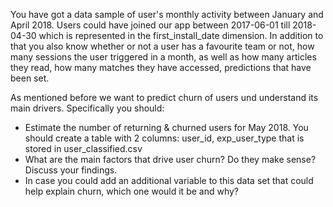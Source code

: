 You have got a data sample of user's monthly activity between January and April 2018. Users could have joined our app between 2017-06-01 till 2018-04-30 which is represented in the first_install_date dimension. In addition to that you also know whether or not a user has a favourite team or not, how many sessions the user triggered in a month, as well as how many articles they read, how many matches they have accessed, predictions that have been set.

As mentioned before we want to predict churn of users und understand its main drivers. Specifically you should:

- Estimate the number of returning & churned users for May 2018. You should create a table with 2 columns: user_id, exp_user_type that is stored in user_classified.csv
- What are the main factors that drive user churn? Do they make sense? Discuss your findings.
- In case you could add an additional variable to this data set that could help explain churn, which
one would it be and why?
